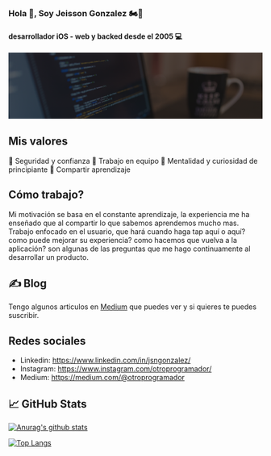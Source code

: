 ### Hola 👋, Soy Jeisson Gonzalez 🏍💨
#### desarrollador iOS - web y backed desde el 2005 💻
![](img/jeisson-gonzalez-developer-banner.png?raw=true)
## Mis valores
💪 Seguridad y confianza
🌟 Trabajo en equipo
🍏 Mentalidad y curiosidad de principiante
🙌 Compartir aprendizaje

## Cómo trabajo?
Mi motivación se basa en el constante aprendizaje, la experiencia me ha enseñado que al compartir lo que sabemos aprendemos mucho mas. Trabajo enfocado en el usuario, que hará cuando haga tap aquí o aquí? como puede mejorar su experiencia? como hacemos que vuelva a la aplicación? son algunas de las preguntas que me hago continuamente al desarrollar un producto.

## &#x270d; Blog
Tengo algunos articulos en [Medium](https://medium.com/@otroprogramador) que puedes ver y si quieres te puedes suscribir.

## Redes sociales
- Linkedin: https://www.linkedin.com/in/jsngonzalez/
- Instagram: https://www.instagram.com/otroprogramador/
- Medium: https://medium.com/@otroprogramador

## &#x1f4c8; GitHub Stats
[![Anurag's github stats](https://github-readme-stats.vercel.app/api?username=jsngonzalez)](https://github.com/jsngonzalez/github-readme-stats)

[![Top Langs](https://github-readme-stats.vercel.app/api/top-langs/?username=jsngonzalez&layout=compact)](https://github.com/jsngonzalez/github-readme-stats)

